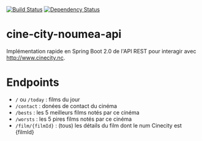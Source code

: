 [![Build Status](https://travis-ci.org/adriens/cine-city-noumea-api.svg?branch=master)](https://travis-ci.org/adriens/cine-city-noumea-api) [![Dependency Status](https://beta.gemnasium.com/badges/github.com/adriens/cine-city-noumea-api.svg)](https://beta.gemnasium.com/projects/github.com/adriens/cine-city-noumea-api)

# cine-city-noumea-api

Implémentation rapide en Spring Boot 2.0 de l'API REST pour interagir avec http://www.cinecity.nc.


# Endpoints

- `/` ou `/today` : films du jour
- `/contact` : donées de contact du cinéma
- `/bests` : les 5 meilleurs films notés par ce cinéma
- `/worsts` : les 5 pires films notés par ce cinéma
- `/film/{filmId}` : (tous) les détails du film dont le num Cinecity est {filmId}

